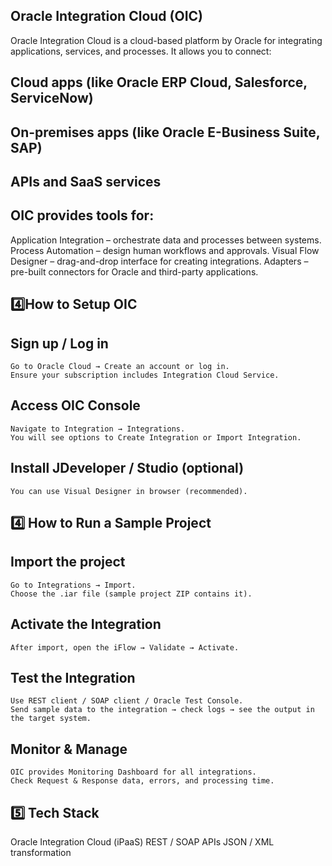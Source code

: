 ## Oracle Integration Cloud (OIC)
 Oracle Integration Cloud is a cloud-based platform by Oracle for integrating applications, services, and processes. It allows you to connect:
## Cloud apps (like Oracle ERP Cloud, Salesforce, ServiceNow)
## On-premises apps (like Oracle E-Business Suite, SAP)
## APIs and SaaS services
## OIC provides tools for:
   Application Integration – orchestrate data and processes between systems.
   Process Automation – design human workflows and approvals.
   Visual Flow Designer – drag-and-drop interface for creating integrations.
   Adapters – pre-built connectors for Oracle and third-party applications.

## 4️⃣How to Setup OIC
## Sign up / Log in
    Go to Oracle Cloud → Create an account or log in.
    Ensure your subscription includes Integration Cloud Service.
## Access OIC Console
    Navigate to Integration → Integrations.
    You will see options to Create Integration or Import Integration.
## Install JDeveloper / Studio (optional)
    You can use Visual Designer in browser (recommended).


## 4️⃣ How to Run a Sample Project
## Import the project
    Go to Integrations → Import.
    Choose the .iar file (sample project ZIP contains it).
## Activate the Integration
    After import, open the iFlow → Validate → Activate.
## Test the Integration
    Use REST client / SOAP client / Oracle Test Console.
    Send sample data to the integration → check logs → see the output in the target system.
## Monitor & Manage
    OIC provides Monitoring Dashboard for all integrations.
    Check Request & Response data, errors, and processing time.

## 5️⃣ Tech Stack
Oracle Integration Cloud (iPaaS)
REST / SOAP APIs
JSON / XML transformation

